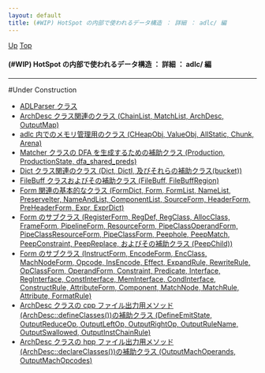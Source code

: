 ```yaml
---
layout: default
title: (#WIP) HotSpot の内部で使われるデータ構造 ： 詳細 ： adlc/ 編
---
```

[Up](nolpd4szt5.html) [Top](../index.html)

#### (#WIP) HotSpot の内部で使われるデータ構造 ： 詳細 ： adlc/ 編

--- 
#Under Construction

* [ADLParser クラス ](noTY_aBUNo.html)
* [ArchDesc クラス関連のクラス (ChainList, MatchList, ArchDesc, OutputMap)](nonDKEnPFl.html)
* [adlc 内でのメモリ管理用のクラス (CHeapObj, ValueObj, AllStatic, Chunk, Arena)](no2w3qnLDI.html)
* [Matcher クラスの DFA を生成するための補助クラス (Production, ProductionState, dfa_shared_preds)](nolxYbkOTh.html)
* [Dict クラス関連のクラス (Dict, DictI, 及びそれらの補助クラス(bucket))](no20GD4hku.html)
* [FileBuff クラスおよびその補助クラス (FileBuff, FileBuffRegion)](no476i8Y7T.html)
* [Form 関連の基本的なクラス (FormDict, Form, FormList, NameList, PreserveIter, NameAndList, ComponentList, SourceForm, HeaderForm, PreHeaderForm, Expr, ExprDict)](noST32ewsp.html)
* [Form のサブクラス (RegisterForm, RegDef, RegClass, AllocClass, FrameForm, PipelineForm, ResourceForm, PipeClassOperandForm, PipeClassResourceForm, PipeClassForm, Peephole, PeepMatch, PeepConstraint, PeepReplace, およびその補助クラス (PeepChild))](no1ZpVCjoB.html)
* [Form のサブクラス (InstructForm, EncodeForm, EncClass, MachNodeForm, Opcode, InsEncode, Effect, ExpandRule, RewriteRule, OpClassForm, OperandForm, Constraint, Predicate, Interface, RegInterface, ConstInterface, MemInterface, CondInterface, ConstructRule, AttributeForm, Component, MatchNode, MatchRule, Attribute, FormatRule)](nojR9ylYzG.html)
* [ArchDesc クラスの cpp ファイル出力用メソッド(ArchDesc::defineClasses())の補助クラス (DefineEmitState, OutputReduceOp, OutputLeftOp, OutputRightOp, OutputRuleName, OutputSwallowed, OutputInstChainRule)](noWGD6OEpW.html)
* [ArchDesc クラスの hpp ファイル出力用メソッド(ArchDesc::declareClasses())の補助クラス (OutputMachOperands, OutputMachOpcodes)](noYbf_vuef.html)





